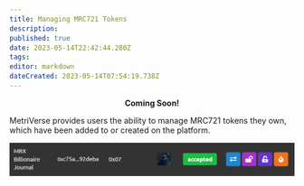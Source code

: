 ```yaml
---
title: Managing MRC721 Tokens
description: 
published: true
date: 2023-05-14T22:42:44.280Z
tags: 
editor: markdown
dateCreated: 2023-05-14T07:54:19.738Z
---
```


<p style="text-align: center;"><strong>Coming Soon!</strong></p>

MetriVerse provides users the ability to manage MRC721 tokens they own, which have been added to or created on the platform.

![manage_token.png](/user-guides/manage_token.png)